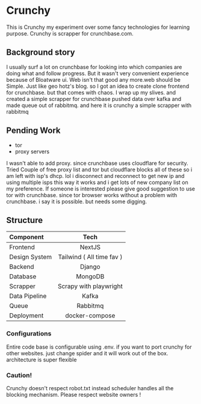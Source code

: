 
# Crunchy 

This is Crunchy my experiment over some fancy technologies for learning purpose. Crunchy is scrapper for crunchbase.com. 

## Background story
I usually surf a lot on crunchbase for looking into which companies are doing what and follow progress. But it wasn't very convenient experience because of Bloatware ui.  Web isn't that good any more.web should be Simple. Just like geo hotz's blog. so I got an idea to create clone frontend for crunchbase. but that comes with chaos. I wrap up my slives. and created a simple scrapper for crunchbase pushed data over kafka and made queue out of rabbitmq. and here it is crunchy a simple scrapper with rabbitmq


## Pending Work
* tor
* proxy servers

I wasn't able to add proxy. since crunchbase uses cloudflare for security. Tried Couple of free proxy list and tor but cloudflare blocks all of these so i am left with isp's dhcp. lol i disconnect and reconnect to get new ip and using multiple isps this way it works and i get lots of new company list on my preference. If someone is interested please give good suggestion to use tor with crunchbase. since tor browser works without a problem with crunchbase. i say it is possible. but needs some digging.

## Structure

| Component              |      Tech          |
| :-------------------- | :-----------------------: |
| Frontend  | NextJS |
| Design System  | Tailwind ( All time fav ) |
| Backend  | Django |
| Database | MongoDB |
| Scrapper |  Scrapy with playwright  |
| Data Pipeline |  Kafka  |
| Queue |  Rabbitmq  |
| Deployment |  docker-compose  |

### Configurations
Entire code base is configurable using .env. if you want to port crunchy for other websites. just change spider and it will work out of the box. architecture is super flexible

### Caution!
Crunchy doesn't respect robot.txt instead scheduler handles all the blocking mechanism. Please respect website owners !

